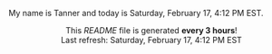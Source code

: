 My name is Tanner and today is Saturday, February 17, 4:12 PM EST.

<p align="center">This <i>README</i> file is generated <b>every 3 hours</b>!</br>Last refresh: Saturday, February 17, 4:12 PM EST<br /></p>

